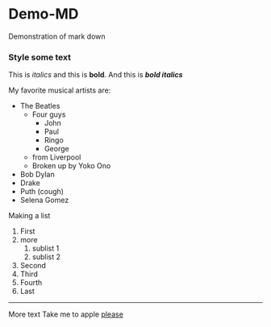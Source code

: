 # Demo-MD
Demonstration of mark down
### Style some text
This is *italics* and this is __bold__.
And this is ***bold italics***

My favorite musical artists are:
* The Beatles
  * Four guys
    * John
    * Paul
    * Ringo
    * George
  * from Liverpool
  * Broken up by Yoko Ono
* Bob Dylan
* Drake
* Puth (cough)
* Selena Gomez

Making a list
1. First
7. more
   1. sublist 1
   1. sublist 2
2. Second
3. Third
1. Fourth
1. Last

------------
More text
Take me to apple [please](https://www.apple.com)

